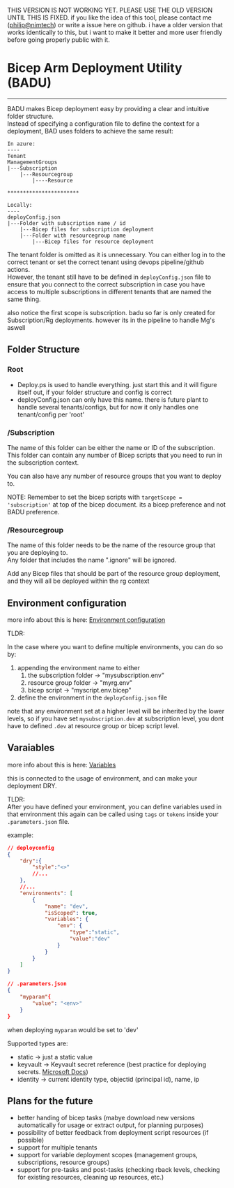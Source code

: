 
THIS VERSION IS NOT WORKING YET. PLEASE USE THE OLD VERSION UNTIL THIS IS FIXED. 
if you like the idea of this tool, please contact me ([philip@nimtech](mailto:Philip@nimtech.no)) or write a issue here on github.
i have a older version that works identically to this, but i want to make it better and more user friendly before going properly public with it.

# Bicep Arm Deployment Utility (BADU)
---

BADU makes Bicep deployment easy by providing a clear and intuitive folder structure.  
Instead of specifying a configuration file to define the context for a deployment, BAD uses folders to achieve the same result:

``` text
In azure:
----
Tenant
ManagementGroups
|---Subscription
    |---Resourcegroup
        |----Resource

***********************

Locally:
----
deployConfig.json
|---Folder with subscription name / id
    |---Bicep files for subscription deployment
    |---Folder with resourcegroup name
        |---Bicep files for resource deployment
```

The tenant folder is omitted as it is unnecessary. You can either log in to the correct tenant or set the correct tenant using devops pipeline/github actions.  
However, the tenant still have to be defined in `deployConfig.json` file to ensure that you connect to the correct subscription in case you have access to multiple subscriptions in different tenants that are named the same thing.

also notice the first scope is subscription. badu so far is only created for Subscription/Rg deployments. however its in the pipeline to handle Mg's aswell

## Folder Structure

### Root

* Deploy.ps is used to handle everything. just start this and it will figure itself out, if your folder structure and config is correct
* deployConfig.json can only have this name. there is future plant to handle several tenants/configs, but for now it only handles one tenant/config per 'root'

### /Subscription

The name of this folder can be either the name or ID of the subscription.
This folder can contain any number of Bicep scripts that you need to run in the subscription context.

You can also have any number of resource groups that you want to deploy to.

NOTE: Remember to set the bicep scripts with `targetScope = 'subscription'` at top of the bicep document. its a bicep preference and not BADU preference.

### /Resourcegroup

The name of this folder needs to be the name of the resource group that you are deploying to.  
Any folder that includes the name ".ignore" will be ignored.

Add any Bicep files that should be part of the resource group deployment, and they will all be deployed within the rg context

## Environment configuration

more info about this is here: [Environment configuration](docs/environment.md)

TLDR: 

In the case where you want to define multiple environments, you can do so by:

1. appending the environment name to either
   1. the subscription folder -> "mysubscription.env"
   2. resource group folder -> "myrg.env"
   3. bicep script -> "myscript.env.bicep"
2. define the environment in the `deployConfig.json` file

note that any environment set at a higher level will be inherited by the lower levels, so if you have set `mysubscription.dev` at subscription level, you dont have to defined `.dev` at resource group or bicep script level.

## Varaiables

more info about this is here: [Variables](docs/variables.md)

this is connected to the usage of environment, and can make your deployment DRY.

TLDR:  
After you have defined your environment, you can define variables used in that environment
this again can be called using `tags` or `tokens` inside your `.parameters.json` file.

example:
``` json
// deployconfig
{
    "dry":{
        "style":"<>"
        //...
    },
    //...
    "environments": [
        {
            "name": "dev",
            "isScoped": true,
            "variables": {
                "env": {
                    "type":"static",
                    "value":"dev"
                }
            }
        }
    ]
}
```

``` json
// .parameters.json
{
    "myparam"{
        "value": "<env>"
    }
}
```

when deploying `myparam` would be set to 'dev'

Supported types are:

* static -> just a static value
* keyvault  -> Keyvault secret reference (best practice for deploying secrets. [Microsoft Docs](https://learn.microsoft.com/en-us/azure/azure-resource-manager/templates/key-vault-parameter?tabs=azure-cli#reference-secrets-with-static-id))
* identity -> current identity type, objectid (principal id), name, ip

## Plans for the future

* better handing of bicep tasks (mabye download new versions automatically for usage or extract output, for planning purposes)
* possibility of better feedback from deployment script resources (if possible)
* support for multiple tenants
* support for variable deployment scopes (management groups, subscriptions, resource groups)
* support for pre-tasks and post-tasks (checking rback levels, checking for existing resources, cleaning up resources, etc.)